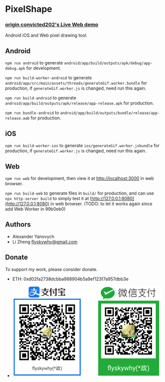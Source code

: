 # PixelShape

### [origin convicted202's Live Web demo](https://convicted202.github.io/PixelShape/)

Android iOS and Web pixel drawing tool.

## Android
`npm run android` to generate `android/app/build/outputs/apk/debug/app-debug.apk` for development.

`npm run build-worker-android` to generate `android/app/src/main/assets/threads/generateGif.worker.bundle` for production, if `generateGif.worker.js` is changed, need run this again.

`npm run build-android` to generate `android/app/build/outputs/apk/release/app-release.apk` for production.

`npm run bundle-android` to `android/app/build/outputs/bundle/release/app-release.aab` for production.

## iOS
`npm run build-worker-ios` to generate `ios/generateGif.worker.jsbundle` for production, if `generateGif.worker.js` is changed, need run this again.

## Web
`npm run web` for development, then view it at [http://localhost:3000](http://localhost:3000) in web browser.

`npm run build-web` to generate files in `build/` for production, and can use `npx http-server build` to simply test it at [http://127.0.0.1:8080](http://127.0.0.1:8080) in web browser. (TODO: to let it works again since add Web Worker in 99b0eb0)

## Authors
* Alexander Yanovych
* Li Zheng <flyskywhy@gmail.com>

## Donate
To support my work, please consider donate.

- ETH: 0xd02fa2738dcbba988904b5a9ef123f7a957dbb3e

- <img src="https://raw.githubusercontent.com/flyskywhy/flyskywhy/main/assets/alipay_weixin.png" width="500">
